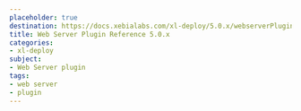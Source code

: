 ```yaml
---
placeholder: true
destination: https://docs.xebialabs.com/xl-deploy/5.0.x/webserverPluginManual.html
title: Web Server Plugin Reference 5.0.x
categories: 
- xl-deploy
subject:
- Web Server plugin
tags:
- web server
- plugin
---
```


